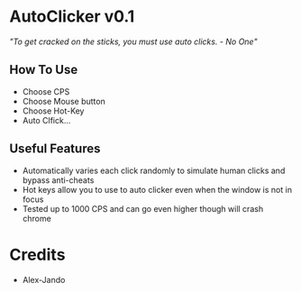 # AutoClicker v0.1
*"To get cracked on the sticks, you must use auto clicks. - No One"*
## How To Use
- Choose CPS
- Choose Mouse button
- Choose Hot-Key
- Auto Clfick...
## Useful Features
- Automatically varies each click randomly to simulate human clicks and bypass anti-cheats
- Hot keys allow you to use to auto clicker even when the window is not in focus
- Tested up to 1000 CPS and can go even higher though will crash chrome
# Credits
- Alex-Jando
